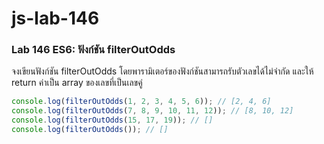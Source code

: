 # js-lab-146
### Lab 146 ES6: ฟังก์ชัน filterOutOdds
จงเขียนฟังก์ชัน filterOutOdds โดยพารามิเตอร์ของฟังก์ชันสามารถรับตัวเลขได้ไม่จำกัด และให้ return ค่าเป็น array ของเลขที่เป็นเลขคู่

```JavaScript
console.log(filterOutOdds(1, 2, 3, 4, 5, 6)); // [2, 4, 6]
console.log(filterOutOdds(7, 8, 9, 10, 11, 12)); // [8, 10, 12]
console.log(filterOutOdds(15, 17, 19)); // []
console.log(filterOutOdds()); // []
```
